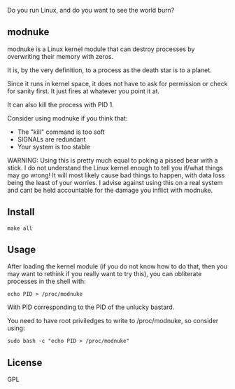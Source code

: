 Do you run Linux, and do you want to see the world burn?

## modnuke

modnuke is a Linux kernel module that can destroy processes by overwriting their memory with zeros.

It is, by the very definition, to a process as the death star is to a planet.

Since it runs in kernel space, it does not have to ask for permission or check for sanity first. It just fires at whatever you point it at.

It can also kill the process with PID 1.

Consider using modnuke if you think that:

* The "kill" command is too soft
* SIGNALs are redundant
* Your system is too stable

WARNING: Using this is pretty much equal to poking a pissed bear with a stick. I do not understand the Linux kernel enough to tell you if/what things may go wrong! It will most likely cause bad things to happen, with data loss being the least of your worries. I advise against using this on a real system and cant be held accountable for the damage you inflict with modnuke. 

## Install

```make all```

## Usage
After loading the kernel module (if you do not know how to do that, then you may want to rethink if you really want to try this), you can obliterate processes in the shell with:

```echo PID > /proc/modnuke```

With PID corresponding to the PID of the unlucky bastard.

You need to have root priviledges to write to /proc/modnuke, so consider using:

```sudo bash -c "echo PID > /proc/modnuke"```

## License
GPL
